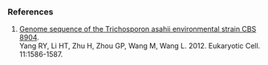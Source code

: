 ### References

1.  [Genome sequence of the Trichosporon asahii environmental strain CBS
    8904](http://europepmc.org/abstract/MED/23193141).\
    Yang RY, Li HT, Zhu H, Zhou GP, Wang M, Wang L. 2012. Eukaryotic
    Cell. 11:1586-1587.
